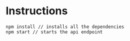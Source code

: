 # Instructions
    npm install // installs all the dependencies
    npm start // starts the api endpoint